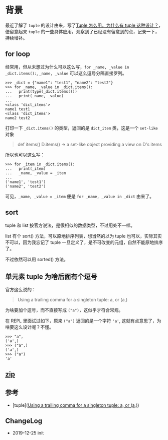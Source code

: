 
# 背景

最近了解了 `tuple` 的设计由来，写了[Tuple 怎么用，为什么有 tuple 这种设计？](https://bemself.github.io/python/Python-Tuple.html)，便留意起来 `tuple` 的一些具体应用，观察到了已经没有留意到的点，记录一下，持续增补。

## for loop

经常用，但从未想过为什么可以这么写，`for _name, _value in _dict.items():`, `_name, _value` 可以这么逗号分隔直接罗列。

```
>>> _dict = {"name1": "test1", "name2": "test2"}
>>> for _name, _value in _dict.items():
...   print(type(_dict.items()))
...   print(_name, _value)
... 
<class 'dict_items'>
name1 test1
<class 'dict_items'>
name2 test2
```

打印一下 `_dict.items()` 的类型，返回的是 `dict_item` 类，这是一个 `set-like` 对象

> def items()
  D.items() -> a set-like object providing a view on D's items

所以也可以这么写：
```
>>> for _item in _dict.items():
...   print(_item)
...   _name, _value = _item
... 
('name1', 'test1')
('name2', 'test2')
```

可见，`_name, _value = _item` 便是 `for _name, _value in _dict`  由来了。

## sort

tuple 和 list 按官方说法，是很相似的数据类型，不过用处不一样。

list 有个 sort() 方法，可以原地排序列表，想当然的以为 tuple 也可以，实际其实不可以，因为我忘记了 tuple 一旦定义了，是不可改变的元组，自然不能原地排序了。

不过依然可以用 sorted() 方法。

## 单元素 tuple 为啥后面有个逗号

官方这么说的：

> Using a trailing comma for a singleton tuple: a, or (a,)

为啥要加个逗号，而不直接写成 `("a")`，这似乎才符合常规。

在 REPL 里面试过如下，原来 `("a")` 返回的是一个字符 `'a'`, 这就有点意思了，为啥要这么设计呢？不懂。

```
>>> "a",
('a',)
>>> ("a",)
('a',)
>>> ("a")
'a'
```

## [zip](https://realpython.com/python-zip-function/)


## 参考

- [tuple]([Using a trailing comma for a singleton tuple: a, or (a,)](https://docs.python.org/3/library/stdtypes.html?highlight=tuple#tuple))

## ChangeLog
- 2019-12-25 init